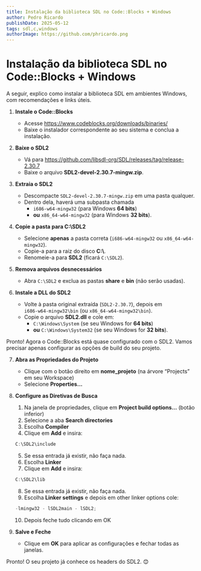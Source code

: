 ```yaml
---
title: Instalação da biblioteca SDL no Code::Blocks + Windows
author: Pedro Ricardo
publishDate: 2025-05-12
tags: sdl,c,windows
authorImage: https://github.com/phricardo.png
---
```


# Instalação da biblioteca SDL no Code::Blocks + Windows

A seguir, explico como instalar a biblioteca SDL em ambientes Windows, com recomendações e links úteis.

1. **Instale o Code::Blocks**

   - Acesse https://www.codeblocks.org/downloads/binaries/
   - Baixe o instalador correspondente ao seu sistema e conclua a instalação.

2. **Baixe o SDL2**

   - Vá para https://github.com/libsdl-org/SDL/releases/tag/release-2.30.7
   - Baixe o arquivo **SDL2-devel-2.30.7-mingw.zip**.

3. **Extraia o SDL2**

   - Descompacte `SDL2-devel-2.30.7-mingw.zip` em uma pasta qualquer.
   - Dentro dela, haverá uma subpasta chamada
     - `i686-w64-mingw32` (para Windows **64 bits**)
     - **ou** `x86_64-w64-mingw32` (para Windows **32 bits**).

4. **Copie a pasta para C:\\SDL2**

   - Selecione **apenas** a pasta correta (`i686-w64-mingw32` ou `x86_64-w64-mingw32`).
   - Copie-a para a raiz do disco **C:\\**.
   - Renomeie-a para **SDL2** (ficará `C:\SDL2`).

5. **Remova arquivos desnecessários**

   - Abra `C:\SDL2` e exclua as pastas **share** e **bin** (não serão usadas).

6. **Instale a DLL do SDL2**
   - Volte à pasta original extraída (`SDL2-2.30.7`), depois em  
     `i686-w64-mingw32\bin` (ou `x86_64-w64-mingw32\bin`).
   - Copie o arquivo **SDL2.dll** e cole em:
     - `C:\Windows\System` (se seu Windows for **64 bits**)
     - **ou** `C:\Windows\System32` (se seu Windows for **32 bits**).

Pronto! Agora o Code::Blocks está quase configurado com o SDL2.
Vamos precisar apenas configurar as opções de build do seu projeto.

7. **Abra as Propriedades do Projeto**

   - Clique com o botão direito em **nome_projeto** (na árvore “Projects” em seu Workspace)
   - Selecione **Properties…**

8. **Configure as Diretivas de Busca**

   1. Na janela de propriedades, clique em **Project build options…** (botão inferior)
   2. Selecione a aba **Search directories**
   3. Escolha **Compiler**
   4. Clique em **Add** e insira:

   ```js
   C:\SDL2\include
   ```

   5. Se essa entrada já existir, não faça nada.
   6. Escolha **Linker**
   7. Clique em **Add** e insira:

   ```js
   C:\SDL2\lib
   ```

   8. Se essa entrada já existir, não faça nada.
   9. Escolha **Linker settings** e depois em other linker options cole:

   ```js
   -lmingw32 - lSDL2main - lSDL2;
   ```

   10. Depois feche tudo clicando em OK

9. **Salve e Feche**
   - Clique em **OK** para aplicar as configurações e fechar todas as janelas.

Pronto! O seu projeto já conhece os headers do SDL2. 😊

